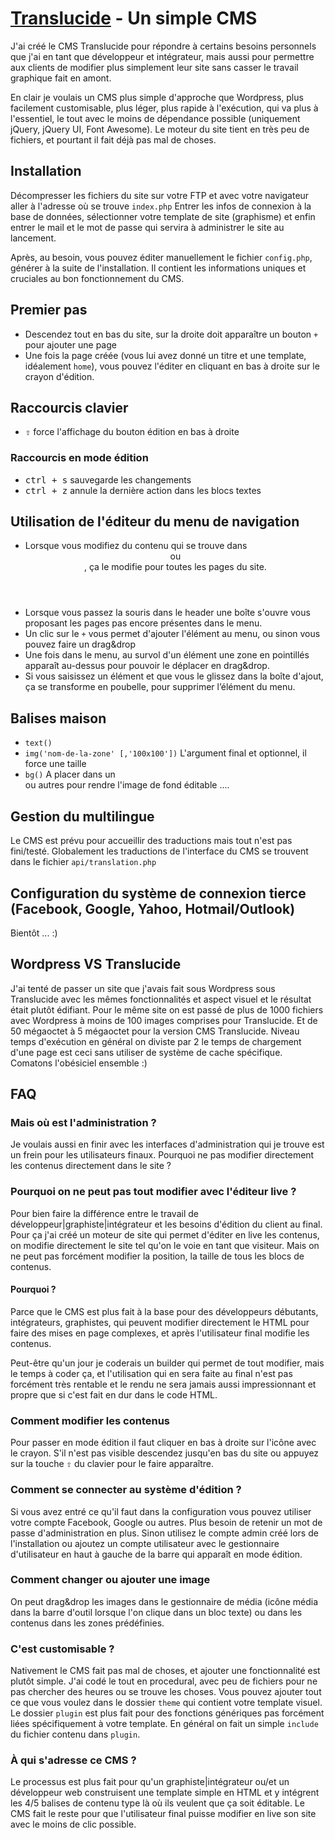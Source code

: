 # [Translucide](http://www.translucide.net) - Un simple CMS

J'ai créé le CMS Translucide pour répondre à certains besoins personnels que j'ai en tant que développeur et intégrateur, mais aussi pour permettre aux clients de modifier plus simplement leur site sans casser le travail graphique fait en amont.

En clair je voulais un CMS plus simple d'approche que Wordpress, plus facilement customisable, plus léger, plus rapide à l'exécution, qui va plus à l'essentiel, le tout avec le moins de dépendance possible (uniquement jQuery, jQuery UI, Font Awesome). Le moteur du site tient en très peu de fichiers, et pourtant il fait déjà pas mal de choses.

## Installation
Décompresser les fichiers du site sur votre FTP et avec votre navigateur aller à l'adresse où se trouve `index.php`
Entrer les infos de connexion à la base de données, sélectionner votre template de site (graphisme) et enfin entrer le mail et le mot de passe qui servira à administrer le site au lancement.

Après, au besoin, vous pouvez éditer manuellement le fichier `config.php`, générer à la suite de l'installation. Il contient les informations uniques et cruciales au bon fonctionnement du CMS.

## Premier pas
- Descendez tout en bas du site, sur la droite doit apparaître un bouton `+` pour ajouter une page
- Une fois la page créée (vous lui avez donné un titre et une template, idéalement `home`), vous pouvez l'éditer en cliquant en bas à droite sur le crayon d'édition.

## Raccourcis clavier
- <kbd>⇧</kbd> force l'affichage du bouton édition en bas à droite

### Raccourcis en mode édition
- <kbd>ctrl + s</kbd> sauvegarde les changements
- <kbd>ctrl + z</kbd> annule la dernière action dans les blocs textes

## Utilisation de l'éditeur du menu de navigation
- Lorsque vous modifiez du contenu qui se trouve dans <header> ou <footer>, ça le modifie pour toutes les pages du site.
- Lorsque vous passez la souris dans le header une boîte s'ouvre vous proposant les pages pas encore présentes dans le menu.
- Un clic sur le `+` vous permet d'ajouter l'élément au menu, ou sinon vous pouvez faire un drag&drop
- Une fois dans le menu, au survol d'un élément une zone en pointillés apparaît au-dessus pour pouvoir le déplacer en drag&drop.
- Si vous saisissez un élément et que vous le glissez dans la boîte d'ajout, ça se transforme en poubelle, pour supprimer l’élément du menu.

## Balises maison
- `text()`
- `img('nom-de-la-zone' [,'100x100'])` L'argument final et optionnel, il force une taille
- `bg()` A placer dans un <div> ou autres pour rendre l'image de fond éditable
....

## Gestion du multilingue
Le CMS est prévu pour accueillir des traductions mais tout n'est pas fini/testé. Globalement les traductions de l'interface du CMS se trouvent dans le fichier `api/translation.php`

## Configuration du système de connexion tierce (Facebook, Google, Yahoo, Hotmail/Outlook)
Bientôt ... :)

## Wordpress VS Translucide
J'ai tenté de passer un site que j'avais fait sous Wordpress sous Translucide avec les mêmes fonctionnalités et aspect visuel et le résultat était plutôt édifiant.
Pour le même site on est passé de plus de 1000 fichiers avec Wordpress à moins de 100 images comprises pour Translucide. Et de 50 mégaoctet à 5 mégaoctet pour la version CMS Translucide. Niveau temps d'exécution en général on diviste par 2 le temps de chargement d'une page est ceci sans utiliser de système de cache spécifique. Comatons l'obésiciel ensemble :)


## FAQ

### Mais où est l'administration ?
Je voulais aussi en finir avec les interfaces d'administration qui je trouve est un frein pour les utilisateurs finaux. Pourquoi ne pas modifier directement les contenus directement dans le site ?

### Pourquoi on ne peut pas tout modifier avec l'éditeur live ?
Pour bien faire la différence entre le travail de développeur|graphiste|intégrateur et les besoins d'édition du client au final.
Pour ça j'ai créé un moteur de site qui permet d'éditer en live les contenus, on modifie directement le site tel qu'on le voie en tant que visiteur. Mais on ne peut pas forcément modifier la position, la taille de tous les blocs de contenus.

#### Pourquoi ?
Parce que le CMS est plus fait à la base pour des développeurs débutants, intégrateurs, graphistes, qui peuvent modifier directement le HTML pour faire des mises en page complexes, et après l'utilisateur final modifie les contenus.

Peut-être qu'un jour je coderais un builder qui permet de tout modifier, mais le temps à coder ça, et l'utilisation qui en sera faite au final n'est pas forcément très rentable et le rendu ne sera jamais aussi impressionnant et propre que si c'est fait en dur dans le code HTML.

### Comment modifier les contenus
Pour passer en mode édition il faut cliquer en bas à droite sur l'icône avec le crayon. S'il n'est pas visible descendez jusqu'en bas du site ou appuyez sur la touche <kbd>⇧</kbd> du clavier pour le faire apparaître.

### Comment se connecter au système d'édition ?
Si vous avez entré ce qu'il faut dans la configuration vous pouvez utiliser votre compte Facebook, Google ou autres. Plus besoin de retenir un mot de passe d'administration en plus.
Sinon utilisez le compte admin créé lors de l'installation ou ajoutez un compte utilisateur avec le gestionnaire d'utilisateur en haut à gauche de la barre qui apparaît en mode édition.

### Comment changer ou ajouter une image
On peut drag&drop les images dans le gestionnaire de média (icône média dans la barre d'outil lorsque l'on clique dans un bloc texte) ou dans les contenus dans les zones prédéfinies.

### C'est customisable ?
Nativement le CMS fait pas mal de choses, et ajouter une fonctionnalité est plutôt simple. J'ai codé le tout en procedural, avec peu de fichiers pour ne pas chercher des heures ou se trouve les choses.
Vous pouvez ajouter tout ce que vous voulez dans le dossier `theme` qui contient votre template visuel. 
Le dossier `plugin` est plus fait pour des fonctions génériques pas forcément liées spécifiquement à votre template. En général on fait un simple `include` du fichier contenu dans `plugin`.

### À qui s'adresse ce CMS ?
Le processus est plus fait pour qu'un graphiste|intégrateur ou/et un développeur web construisent une template simple en HTML et y intégrent les 4/5 balises de contenu type là où ils veulent que ça soit éditable. Le CMS fait le reste pour que l'utilisateur final puisse modifier en live son site avec le moins de clic possible.